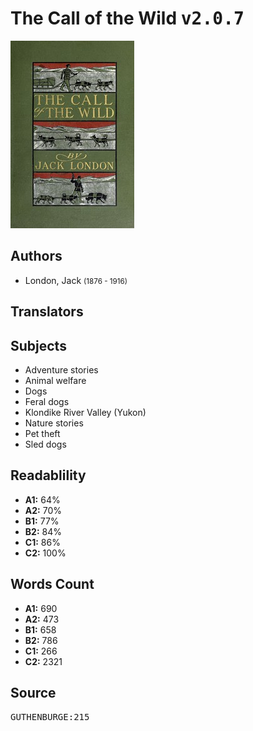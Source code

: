 # The Call of the Wild <kbd>v2.0.7</kbd>

![](./cover.medium.jpg "")

## Authors


 - London, Jack <small>(1876 - 1916)</small>

## Translators



## Subjects


 - Adventure stories
 - Animal welfare
 - Dogs
 - Feral dogs
 - Klondike River Valley (Yukon)
 - Nature stories
 - Pet theft
 - Sled dogs

## Readablility


 - **A1:** 64%
 - **A2:** 70%
 - **B1:** 77%
 - **B2:** 84%
 - **C1:** 86%
 - **C2:** 100%

## Words Count


 - **A1:** 690
 - **A2:** 473
 - **B1:** 658
 - **B2:** 786
 - **C1:** 266
 - **C2:** 2321

## Source


<kbd>GUTHENBURGE:215</kbd>
